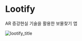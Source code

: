 # Lootify
AR 증강현실 기술을 활용한 보물찾기 앱

![lootify_title](https://github.com/user-attachments/assets/ed96cebd-e032-41cd-8c7c-b87dc184e1e9)
